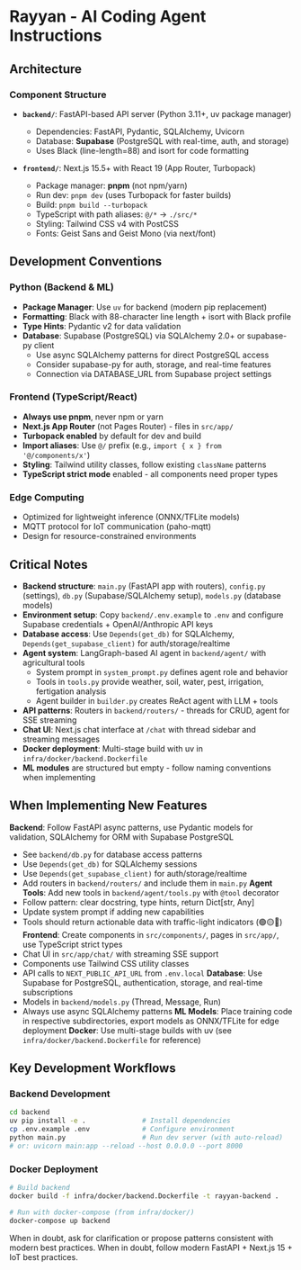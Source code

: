 # Rayyan - AI Coding Agent Instructions

## Architecture

### Component Structure
- **`backend/`**: FastAPI-based API server (Python 3.11+, uv package manager)
  - Dependencies: FastAPI, Pydantic, SQLAlchemy, Uvicorn
  - Database: **Supabase** (PostgreSQL with real-time, auth, and storage)
  - Uses Black (line-length=88) and isort for code formatting

- **`frontend/`**: Next.js 15.5+ with React 19 (App Router, Turbopack)
  - Package manager: **pnpm** (not npm/yarn)
  - Run dev: `pnpm dev` (uses Turbopack for faster builds)
  - Build: `pnpm build --turbopack`
  - TypeScript with path aliases: `@/*` → `./src/*`
  - Styling: Tailwind CSS v4 with PostCSS
  - Fonts: Geist Sans and Geist Mono (via next/font)


## Development Conventions

### Python (Backend & ML)
- **Package Manager**: Use `uv` for backend (modern pip replacement)
- **Formatting**: Black with 88-character line length + isort with Black profile
- **Type Hints**: Pydantic v2 for data validation
- **Database**: Supabase (PostgreSQL) via SQLAlchemy 2.0+ or supabase-py client
  - Use async SQLAlchemy patterns for direct PostgreSQL access
  - Consider supabase-py for auth, storage, and real-time features
  - Connection via DATABASE_URL from Supabase project settings

### Frontend (TypeScript/React)
- **Always use pnpm**, never npm or yarn
- **Next.js App Router** (not Pages Router) - files in `src/app/`
- **Turbopack enabled** by default for dev and build
- **Import aliases**: Use `@/` prefix (e.g., `import { x } from '@/components/x'`)
- **Styling**: Tailwind utility classes, follow existing `className` patterns
- **TypeScript strict mode** enabled - all components need proper types

### Edge Computing
- Optimized for lightweight inference (ONNX/TFLite models)
- MQTT protocol for IoT communication (paho-mqtt)
- Design for resource-constrained environments

## Critical Notes
- **Backend structure**: `main.py` (FastAPI app with routers), `config.py` (settings), `db.py` (Supabase/SQLAlchemy setup), `models.py` (database models)
- **Environment setup**: Copy `backend/.env.example` to `.env` and configure Supabase credentials + OpenAI/Anthropic API keys
- **Database access**: Use `Depends(get_db)` for SQLAlchemy, `Depends(get_supabase_client)` for auth/storage/realtime
- **Agent system**: LangGraph-based AI agent in `backend/agent/` with agricultural tools
  - System prompt in `system_prompt.py` defines agent role and behavior
  - Tools in `tools.py` provide weather, soil, water, pest, irrigation, fertigation analysis
  - Agent builder in `builder.py` creates ReAct agent with LLM + tools
- **API patterns**: Routers in `backend/routers/` - threads for CRUD, agent for SSE streaming
- **Chat UI**: Next.js chat interface at `/chat` with thread sidebar and streaming messages
- **Docker deployment**: Multi-stage build with uv in `infra/docker/backend.Dockerfile`
- **ML modules** are structured but empty - follow naming conventions when implementing

## When Implementing New Features
**Backend**: Follow FastAPI async patterns, use Pydantic models for validation, SQLAlchemy for ORM with Supabase PostgreSQL
  - See `backend/db.py` for database access patterns
  - Use `Depends(get_db)` for SQLAlchemy sessions
  - Use `Depends(get_supabase_client)` for auth/storage/realtime
  - Add routers in `backend/routers/` and include them in `main.py`
**Agent Tools**: Add new tools in `backend/agent/tools.py` with `@tool` decorator
  - Follow pattern: clear docstring, type hints, return Dict[str, Any]
  - Update system prompt if adding new capabilities
  - Tools should return actionable data with traffic-light indicators (🟢🟡🔴)
**Frontend**: Create components in `src/components/`, pages in `src/app/`, use TypeScript strict types
  - Chat UI in `src/app/chat/` with streaming SSE support
  - Components use Tailwind CSS utility classes
  - API calls to `NEXT_PUBLIC_API_URL` from `.env.local`
**Database**: Use Supabase for PostgreSQL, authentication, storage, and real-time subscriptions
  - Models in `backend/models.py` (Thread, Message, Run)
  - Always use async SQLAlchemy patterns
**ML Models**: Place training code in respective subdirectories, export models as ONNX/TFLite for edge deployment
**Docker**: Use multi-stage builds with uv (see `infra/docker/backend.Dockerfile` for reference)

## Key Development Workflows

### Backend Development
```bash
cd backend
uv pip install -e .              # Install dependencies
cp .env.example .env             # Configure environment
python main.py                   # Run dev server (with auto-reload)
# or: uvicorn main:app --reload --host 0.0.0.0 --port 8000
```

### Docker Deployment
```bash
# Build backend
docker build -f infra/docker/backend.Dockerfile -t rayyan-backend .

# Run with docker-compose (from infra/docker/)
docker-compose up backend
```


When in doubt, ask for clarification or propose patterns consistent with modern best practices.
When in doubt, follow modern FastAPI + Next.js 15 + IoT best practices.
